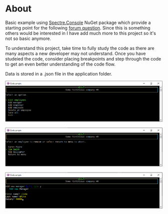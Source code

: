 ﻿# About

Basic example using [Spectre.Console](https://spectreconsole.net/) NuGet package which provide a starting point for the following [forum question](https://stackoverflow.com/questions/72847255/adding-items-to-list-from-user-input-and-printing-list-out-to-console/72850857#72850857). Since this is something others would be interested in I have add much more to this project so it's not so basic anymore.

To understand this project, take time to fully study the code as there are many aspects a new developer may not understand. Once you have studeied the code, consider placing breakpoints and step through the code to get an even better understanding of the code flow.

Data is stored in a .json file in the application folder.

![F1](assets/f1.png)

![F2](assets/f2.png)

![F3](assets/f3.png)